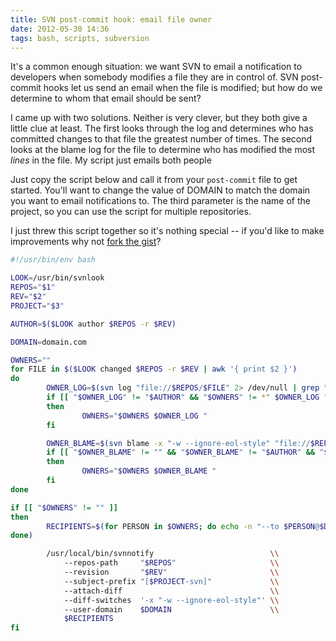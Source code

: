 ```yaml
---
title: SVN post-commit hook: email file owner
date: 2012-05-30 14:36
tags: bash, scripts, subversion
---
```


It's a common enough situation: we want SVN to email a notification to
developers when somebody modifies a file they are in control of. SVN post-commit
hooks let us send an email when the file is modified; but how do we determine to
whom that email should be sent?

I came up with two solutions. Neither is very clever, but they both give a
little clue at least. The first looks through the log and determines who has
committed changes to that file the greatest number of times. The second looks at
the blame log for the file to determine who has modified the most *lines* in the
file. My script just emails both people

Just copy the script below and call it from your `post-commit` file to get
started. You'll want to change the value of DOMAIN to match the domain you want
to email notifications to. The third parameter is the name of the project, so
you can use the script for multiple repositories.

I just threw this script together so it's nothing special -- if you'd like to
make improvements why not [fork the gist][1]?

``` bash
#!/usr/bin/env bash

LOOK=/usr/bin/svnlook
REPOS="$1"
REV="$2"
PROJECT="$3"

AUTHOR=$($LOOK author $REPOS -r $REV)

DOMAIN=domain.com

OWNERS=""
for FILE in $($LOOK changed $REPOS -r $REV | awk '{ print $2 }')
do
        OWNER_LOG=$(svn log "file://$REPOS/$FILE" 2> /dev/null | grep "^r[0-9]* | " | awk '{ print $3 }' | sort | uniq -c | sort | tail -n 1 | awk '{ print $2 }')
        if [[ "$OWNER_LOG" != "$AUTHOR" && "$OWNERS" != *" $OWNER_LOG "* ]]
        then
                OWNERS="$OWNERS $OWNER_LOG "
        fi

        OWNER_BLAME=$(svn blame -x "-w --ignore-eol-style" "file://$REPOS/$FILE" 2> /dev/null | awk '{ print $2 }' | sort | uniq -c | sort | tail -n 1 | awk '{ print $2 }')
        if [[ "$OWNER_BLAME" != "" && "$OWNER_BLAME" != "$AUTHOR" && "$OWNERS" != *" $OWNER_BLAME "* ]]
        then
                OWNERS="$OWNERS $OWNER_BLAME "
        fi
done

if [[ "$OWNERS" != "" ]]
then
        RECIPIENTS=$(for PERSON in $OWNERS; do echo -n "--to $PERSON@$DOMAIN "; 
done)

        /usr/local/bin/svnnotify                          \\
            --repos-path     "$REPOS"                     \\
            --revision       "$REV"                       \\
            --subject-prefix "[$PROJECT-svn]"             \\
            --attach-diff                                 \\
            --diff-switches  '-x "-w --ignore-eol-style"' \\
            --user-domain    $DOMAIN                      \\
            $RECIPIENTS
fi
```

[1]: https://gist.github.com/2833953
